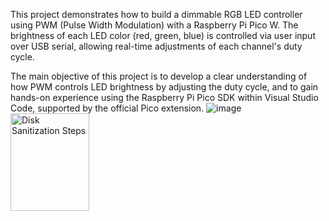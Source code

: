 This project demonstrates how to build a dimmable RGB LED controller using PWM (Pulse Width Modulation) with a Raspberry Pi Pico W. The brightness of each LED color (red, green, blue) is controlled via user input over USB serial, allowing real-time adjustments of each channel's duty cycle.

The main objective of this project is to develop a clear understanding of how PWM controls LED brightness by adjusting the duty cycle, and to gain hands-on experience using the Raspberry Pi Pico SDK within Visual Studio Code, supported by the official Pico extension.
![image](https://github.com/user-attachments/assets/b5bb4672-7a68-4cf8-adb6-1525310fd4e0)
<img src="https://github.com/user-attachments/assets/b5bb4672-7a68-4cf8-adb6-1525310fd4e0" height="20%" width="50%" alt="Disk Sanitization Steps"/>
